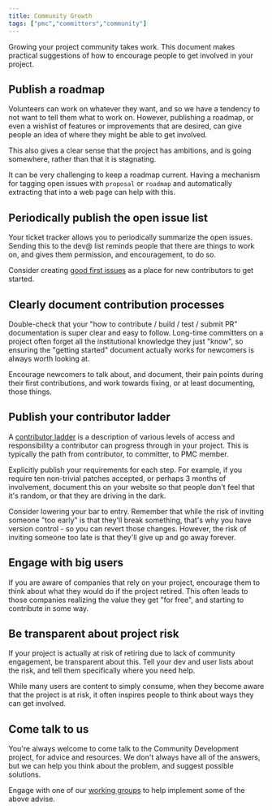 ```yaml
---
title: Community Growth
tags: ["pmc","committers","community"]
---
```


Growing your project community takes work. This document makes practical
suggestions of how to encourage people to get involved in your project.

## Publish a roadmap

Volunteers can work on whatever they want, and so we have a tendency to
not want to tell them what to work on. However, publishing a roadmap, or
even a wishlist of features or improvements that are desired, can give
people an idea of where they might be able to get involved.

This also gives a clear sense that the project has ambitions, and is
going somewhere, rather than that it is stagnating.

It can be very challenging to keep a roadmap current. Having a mechanism
for tagging open issues with `proposal` or `roadmap` and
automatically extracting that into a web page can help with this.

## Periodically publish the open issue list

Your ticket tracker allows you to periodically summarize the open
issues. Sending this to the dev@ list reminds people that there are
things to work on, and gives them permission, and encouragement, to do
so.

Consider creating [good first
issues](/committers/good-first-issues.html) as a place for new
contributors to get started.

## Clearly document contribution processes

Double-check that your "how to contribute / build / test / submit PR"
documentation is super clear and easy to follow.  Long-time committers
on a project often forget all the institutional knowledge they just
"know", so ensuring the "getting started" document actually works
for newcomers is always worth looking at.

Encourage newcomers to talk about, and document, their pain points
during their first contributions, and work towards fixing, or at least
documenting, those things.

## Publish your contributor ladder

A [contributor ladder](/contributor-ladder.html) is a description of
various levels of access and responsibility a contributor can progress
through in your project. This is typically the path from contributor, to
committer, to PMC member.

Explicitly publish your requirements for each step. For example, if you
require ten non-trivial patches accepted, or perhaps 3 months of
involvement, document this on your website so that people don't feel
that it's random, or that they are driving in the dark.

Consider lowering your bar to entry. Remember that while the risk of
inviting someone "too early" is that they'll break something, that's why
you have version control - so you can revert those changes. However, the
risk of inviting someone too late is that they'll give up and go away
forever.

## Engage with big users

If you are aware of companies that rely on your project, encourage them
to think about what they would do if the project retired. This often
leads to those companies realizing the value they get "for free", and
starting to contribute in some way.

## Be transparent about project risk

If your project is actually at risk of retiring due to lack of community
engagement, be transparent about this. Tell your dev and user lists
about the risk, and tell them specifically where you need help. 

While many users are content to simply consume, when they become aware
that the project is at risk, it often inspires people to think about
ways they can get involved.

## Come talk to us

You're always welcome to come talk to the Community Development project,
for advice and resources. We don't always have all of the answers, but
we can help you think about the problem, and suggest possible solutions.

Engage with one of our [working groups](/workinggroups/) to help
implement some of the above advise.


